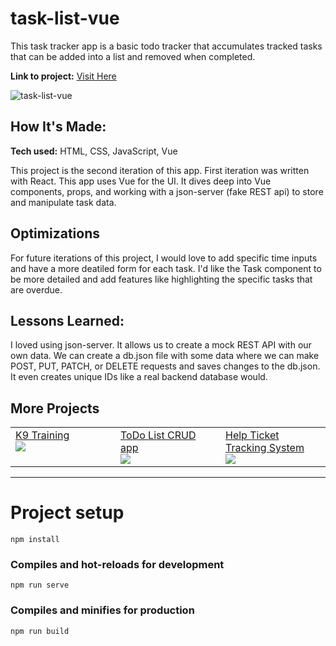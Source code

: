 # task-list-vue

This task tracker app is a basic todo tracker that accumulates tracked tasks that can be added into a list and removed when completed.

**Link to project:** <a target="_blank" href="https://tasktracker-vue.netlify.app/">Visit Here</a>

![task-list-vue](https://user-images.githubusercontent.com/73509044/207483225-76391705-4b87-4221-b86d-fd044e4ac3dd.gif)

## How It's Made:

**Tech used:** HTML, CSS, JavaScript, Vue

This project is the second iteration of this app. First iteration was written with React. This app uses Vue for the UI. It dives deep into Vue components, props, and working with a json-server (fake REST api) to store and manipulate task data.

## Optimizations

For future iterations of this project, I would love to add specific time inputs and have a more deatiled form for each task. I'd like the Task component to be more detailed and add features like highlighting the specific tasks that are overdue.

## Lessons Learned:

I loved using json-server. It allows us to create a mock REST API with our own data. We can create a db.json file with some data where we can make POST, PUT, PATCH, or DELETE requests and saves changes to the db.json. It even creates unique IDs like a real backend database would.

## More Projects

<table>
  <tr>
    <td width="33.3%"  style="align:center;" valign="top">
      <a target="_blank" href="https://github.com/BeeperDev/K9TrainingAcademy">K9 Training</a>
      <br />
      <a target="_blank" href="https://github.com/BeeperDev/K9TrainingAcademy">
        <img src="https://user-images.githubusercontent.com/73509044/206612267-ef264700-2c6e-4ff3-864b-48e4cf3500c2.gif">
      </a>
    </td>
    <td width="33.3%" valign="top">
      <a target="_blank" href="https://github.com/BeeperDev/crud-todolist">ToDo List CRUD app</a>
      <br />
      <a target="_blank" href="https://github.com/BeeperDev/crud-todolist">
        <img src="https://i.imgur.com/PouOMcp.gif">
      </a>
    </td>
    <td width="33.3%" valign="top">
      <a target="_blank" href="https://github.com/BeeperDev/task-tracker-mvc">Help Ticket Tracking System</a>
      <br />
      <a target="_blank" href="https://github.com/BeeperDev/task-tracker-mvc">
        <img src="https://i.imgur.com/hOivI5I.gif">
      </a>
    </td>
  </tr>
</table>


---

# Project setup
```
npm install
```

### Compiles and hot-reloads for development
```
npm run serve
```

### Compiles and minifies for production
```
npm run build
```

